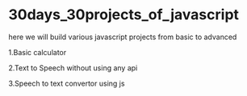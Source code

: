 # 30days_30projects_of_javascript
here we will build various javascript projects from basic to advanced 

1.Basic calculator

2.Text to Speech without using any api

3.Speech to text convertor using js
